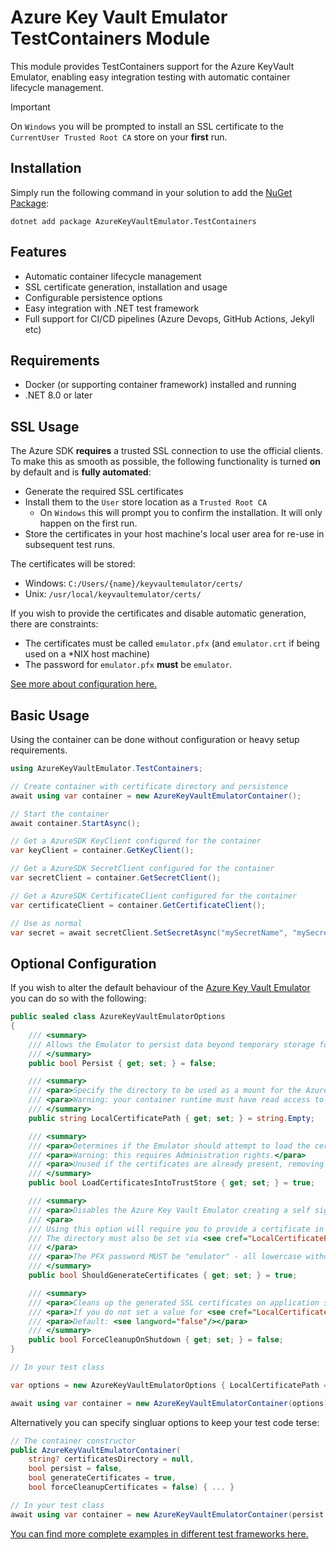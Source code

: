 # Azure Key Vault Emulator TestContainers Module

This module provides TestContainers support for the Azure KeyVault Emulator, enabling easy integration testing with automatic container lifecycle management.

> [!IMPORTANT]
> On `Windows` you will be prompted to install an SSL certificate to the `CurrentUser Trusted Root CA` store on your **first** run.

## Installation

Simply run the following command in your solution to add the [NuGet Package](https://www.nuget.org/packages/AzureKeyVaultEmulator.TestContainers):

```
dotnet add package AzureKeyVaultEmulator.TestContainers
```

## Features

- Automatic container lifecycle management
- SSL certificate generation, installation and usage
- Configurable persistence options
- Easy integration with .NET test framework
- Full support for CI/CD pipelines (Azure Devops, GitHub Actions, Jekyll etc)

## Requirements

- Docker (or supporting container framework) installed and running
- .NET 8.0 or later

## SSL Usage

The Azure SDK **requires** a trusted SSL connection to use the official clients. To make this as smooth as possible, the following functionality is turned **on** by default and is **fully automated**:

- Generate the required SSL certificates
- Install them to the `User` store location as a `Trusted Root CA`
    - On `Windows` this will prompt you to confirm the installation. It will only happen on the first run.
- Store the certificates in your host machine's local user area for re-use in subsequent test runs.

The certificates will be stored:

- Windows: `C:/Users/{name}/keyvaultemulator/certs/`
- Unix: `/usr/local/keyvaultemulator/certs/`

If you wish to provide the certificates and disable automatic generation, there are constraints:

- The certificates must be called `emulator.pfx` (and `emulator.crt` if being used on a *NIX host machine)
- The password for `emulator.pfx` **must** be `emulator`.

[See more about configuration here.](#optional-configuration)

## Basic Usage

Using the container can be done without configuration or heavy setup requirements.

```csharp
using AzureKeyVaultEmulator.TestContainers;

// Create container with certificate directory and persistence
await using var container = new AzureKeyVaultEmulatorContainer();

// Start the container
await container.StartAsync();

// Get a AzureSDK KeyClient configured for the container
var keyClient = container.GetKeyClient();

// Get a AzureSDK SecretClient configured for the container
var secretClient = container.GetSecretClient();

// Get a AzureSDK CertificateClient configured for the container
var certificateClient = container.GetCertificateClient();

// Use as normal
var secret = await secretClient.SetSecretAsync("mySecretName", "mySecretValue");
```

## Optional Configuration

If you wish to alter the default behaviour of the [Azure Key Vault Emulator](https://github.com/james-gould/azure-keyvault-emulator) you can do so with the following:

```csharp
public sealed class AzureKeyVaultEmulatorOptions
{
    /// <summary>
    /// Allows the Emulator to persist data beyond temporary storage for multi-session use.
    /// </summary>
    public bool Persist { get; set; } = false;

    /// <summary>
    /// <para>Specify the directory to be used as a mount for the Azure Key Vault Emulator.</para>
    /// <para>Warning: your container runtime must have read access to this directory.</para>
    /// </summary>
    public string LocalCertificatePath { get; set; } = string.Empty;

    /// <summary>
    /// <para>Determines if the Emulator should attempt to load the certificates into the host machine's trust store.</para>
    /// <para>Warning: this requires Administration rights.</para>
    /// <para>Unused if the certificates are already present, removing the administration privilege requirement.</para>
    /// </summary>
    public bool LoadCertificatesIntoTrustStore { get; set; } = true;

    /// <summary>
    /// <para>Disables the Azure Key Vault Emulator creating a self signed SSL certificate for you at runtime.</para>
    /// <para>
    /// Using this option will require you to provide a certificate in PFX (and optionally a CRT) format within the same directory.
    /// The directory must also be set via <see cref="LocalCertificatePath"/>.
    /// </para>
    /// <para>The PFX password MUST be "emulator" - all lowercase without the double quotes. This limitation is being looked into.</para>
    /// </summary>
    public bool ShouldGenerateCertificates { get; set; } = true;

    /// <summary>
    /// <para>Cleans up the generated SSL certificates on application shutdown.</para>
    /// <para>If you do not set a value for <see cref="LocalCertificatePath"/>, the default local user directory will be used for your OS.</para>
    /// <para>Default: <see langword="false"/></para>
    /// </summary>
    public bool ForceCleanupOnShutdown { get; set; } = false;
}

// In your test class

var options = new AzureKeyVaultEmulatorOptions { LocalCertificatePath = "my/custom/path/for/ssl/certs" };

await using var container = new AzureKeyVaultEmulatorContainer(options);
```

Alternatively you can specify singluar options to keep your test code terse:

```csharp
// The container constructor
public AzureKeyVaultEmulatorContainer(
    string? certificatesDirectory = null,
    bool persist = false,
    bool generateCertificates = true,
    bool forceCleanupCertificates = false) { ... }

// In your test class
await using var container = new AzureKeyVaultEmulatorContainer(persist: true);
```

[You can find more complete examples in different test frameworks here.](./EXAMPLES.md)
